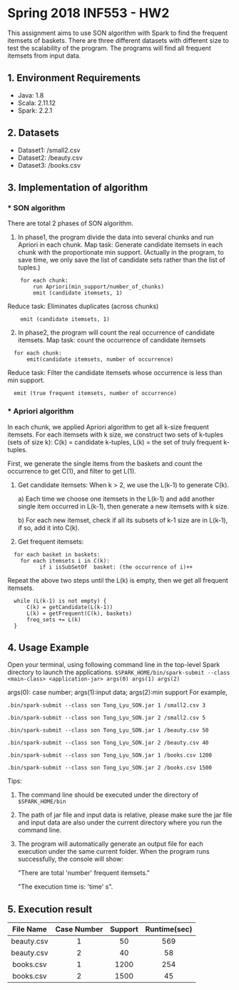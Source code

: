 # Spring 2018 INF553 - HW2
This assignment aims to use SON algorithm with Spark to find the frequent itemsets of baskets. There are three different datasets with different size to test the scalability of the program. The programs will find all frequent itemsets from input data.
## 1. Environment Requirements
* Java: 1.8
* Scala: 2.11.12
* Spark: 2.2.1 
## 2. Datasets
* Dataset1: /small2.csv 
* Dataset2: /beauty.csv
* Dataset3: /books.csv
## 3. Implementation of algorithm
### * SON algorithm 
There are total 2 phases of SON algorithm.
1.	In phase1, the program divide the data into several chunks and run Apriori in each chunk.
Map task: Generate candidate itemsets in each chunk with the proportionate min support. (Actually in the program, to save time, we only save the list of candidate sets rather than the list of tuples.)
```
    for each chunk:
	    run Apriori(min_support/number_of_chunks)
	    emit (candidate itemsets, 1)
```
Reduce task: Eliminates duplicates (across chunks)
```
    emit (candidate itemsets, 1)
```
  
2.	In phase2, the program will count the real occurrence of candidate itemsets.
Map task: count the occurrence of candidate itemsets
```
  for each chunk:
	  emit(candidate itemsets, number of occurrence)
```
Reduce task: Filter the candidate itemsets whose occurrence is less than min support.
```
  emit (true frequent itemsets, number of occurrence)
```
    
### * Apriori algorithm
In each chunk, we applied Apriori algorithm to get all k-size frequent itemsets. For each itemsets with k size, we construct two sets of k-tuples (sets of size k):
C(k) = candidate k-tuples, 
L(k) = the set of truly frequent k-tuples.

First, we generate the single items from the baskets and count the occurrence to get C(1), and filter to get L(1).
1)	Get candidate itemsets: When k > 2, we use the L(k-1) to generate C(k). 

  	a)	Each time we choose one itemsets in the L(k-1) and add another single item occurred in L(k-1), then generate a new itemsets with k size.

  	b)	For each new itemset, check if all its subsets of k-1 size are in L(k-1), if so, add it into C(k).

2)	Get frequent itemsets: 
```
  for each basket in baskets:
    for each itemsets i in C(k):
		  if i isSubSetOf  basket: (the occurrence of i)++
```
Repeat the above two steps until the L(k) is empty, then we get all frequent itemsets.
```
  while (L(k-1) is not empty) {
	  C(k) = getCandidate(L(k-1))
	  L(k) = getFrequent(C(k), baskets)
	  freq_sets += L(k)
  }
```
## 4. Usage Example
Open your terminal, using following command line in the top-level Spark directory to launch the applications. 
`$SPARK_HOME/bin/spark-submit --class <main-class> <application-jar> args(0) args(1) args(2)`

args(0): case number; args(1):input data; args(2):min support
For example,

`.bin/spark-submit --class son Tong_Lyu_SON.jar 1 /small2.csv 3`

`.bin/spark-submit --class son Tong_Lyu_SON.jar 2 /small2.csv 5`

`.bin/spark-submit --class son Tong_Lyu_SON.jar 1 /beauty.csv 50`

`.bin/spark-submit --class son Tong_Lyu_SON.jar 2 /beauty.csv 40`

`.bin/spark-submit --class son Tong_Lyu_SON.jar 1 /books.csv 1200`

`.bin/spark-submit --class son Tong_Lyu_SON.jar 2 /books.csv 1500`

Tips:
1)	The command line should be executed under the directory of `$SPARK_HOME/bin`

2)	The path of jar file and input data is relative, please make sure the jar file and input data are also under the current directory where you run the command line.

3)	The program will automatically generate an output file for each execution under the same current folder. When the program runs successfully, the console will show: 

	"There are total 'number' frequent itemsets."

	"The execution time is: 'time' s".

## 5. Execution result
|File Name|Case Number|Support|Runtime(sec)
| :------: | :------: | :------: | :------:|
|beauty.csv|1|50|569
|beauty.csv|2|40|58
|books.csv|1|1200|254
|books.csv|2|1500|45
